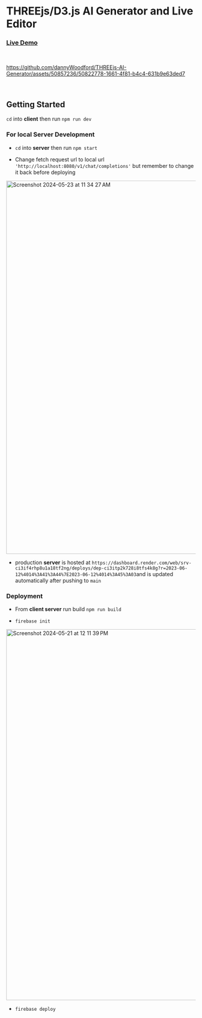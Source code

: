 # THREEjs/D3.js AI Generator and Live Editor

### [Live Demo](https://threejs-ai-generator.web.app/)
<br>



https://github.com/dannyWoodford/THREEjs-AI-Generator/assets/50857236/50822778-1661-4f81-b4c4-631b9e63ded7



<br>




## Getting Started
`cd` into **client** then run `npm run dev`

### For local **Server** Development
* `cd` into **server** then run `npm start`

* Change fetch request url to local url `'http://localhost:8080/v1/chat/completions'` but remember to change it back before deploying
<img width="992" alt="Screenshot 2024-05-23 at 11 34 27 AM" src="https://github.com/dannyWoodford/THREEjs-AI-Generator/assets/50857236/a1a5d59b-d507-43d2-a10c-6e4bc1ed0ab4">

* production **server** is hosted at  `https://dashboard.render.com/web/srv-ci3if4rhp8u1a18tf2ng/deploys/dep-ci3itp2k728i8tfs4k8g?r=2023-06-12%4014%3A41%3A44%7E2023-06-12%4014%3A45%3A03`and is updated automatically after pushing to `main`

### Deployment
* From **client server** run build `npm run build`

* `firebase init`
<img width="986" alt="Screenshot 2024-05-21 at 12 11 39 PM" src="https://github.com/dannyWoodford/THREEjs-AI-Generator/assets/50857236/0f64a688-7edc-4d2d-adbe-0cd06e732966">

* `firebase deploy`



